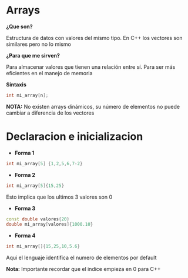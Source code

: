 # Arrays
**¿Que son?**

Estructura de datos con valores del mismo tipo. En C++ los vectores son similares pero no lo mismo

**¿Para que me sirven?**

Para almacenar valores que tienen una relación entre sí. Para ser más eficientes en el manejo de memoria

**Sintaxis**

```cpp
int mi_array[n];
```

**NOTA:** No existen arrays dinámicos, su número de elementos no puede cambiar a diferencia de los vectores

# Declaracion e inicializacion

- **Forma 1**
```cpp
int mi_array[5] {1,2,5,6,7-2}
```
- **Forma 2**
```cpp
int mi_array[5]{15,25}
```
Esto implica que los ultimos 3 valores son 0

- **Forma 3**
```cpp
const double valores{20}
double mi_array[valores]{1000.10}
```

- **Forma 4**
```cpp
int mi_array[]{15,25,10,5.6}
```
Aqui el lenguaje identifica el numero de elementos por default

**Nota:** Importante recordar que el indice empieza en 0 para C++





